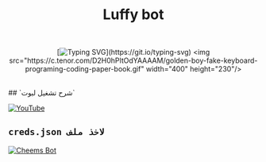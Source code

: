 <h1 align="center">Luffy bot</h1>
<br>
<div align="center">

[![Typing SVG](https://readme-typing-svg.demolab.com?font=Fira+Code&pause=1000&color=00CB22&width=435&lines=بوت+لوفي+بوت+قابل+للتطوير;كل+شي+غير+مشفر+استمتع+وشكرا+لك+%3A3;%5B+يوهان+هو+المطور+تدعمه+7لاتنسى+%5D_)](https://git.io/typing-svg)
<img src="https://c.tenor.com/D2H0hPltOdYAAAAM/golden-boy-fake-keyboard-programing-coding-paper-book.gif" width="400" height="230"/>
</div>
<br>
## `شرح تشغيل لبوت`


[![YouTube](https://img.shields.io/badge/YouTube-FF0000?style=for-the-badge&logo=youtube&logoColor=white)](https://youtu.be/C4eGdRcvWEQ?si=FxR6QDbiFaIoYgHQ)


## `creds.json لاخذ ملف`
[![Cheems Bot](https://repl.it/badge/github/quiec/whatsasena)](https://replit.com/@kofdemon87/LUFF-BOT?v=1)
